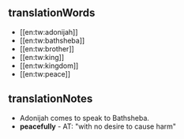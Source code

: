 ## translationWords

* [[en:tw:adonijah]]
* [[en:tw:bathsheba]]
* [[en:tw:brother]]
* [[en:tw:king]]
* [[en:tw:kingdom]]
* [[en:tw:peace]]

## translationNotes

* Adonijah comes to speak to Bathsheba.
* **peacefully** - AT: "with no desire to cause harm"

